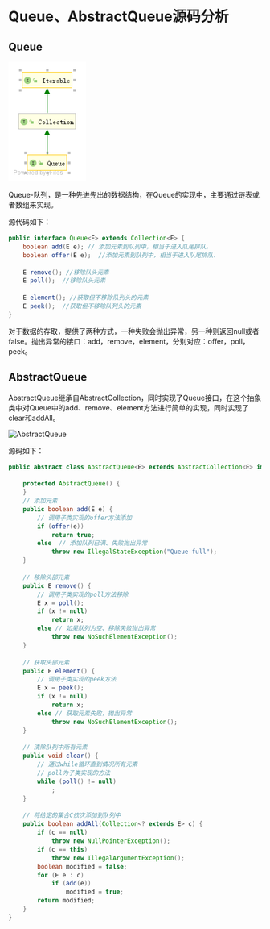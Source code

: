 # Queue、AbstractQueue源码分析

## Queue

![Queue](Queue.png)

Queue-队列，是一种先进先出的数据结构，在Queue的实现中，主要通过链表或者数组来实现。

源代码如下：

```java
public interface Queue<E> extends Collection<E> {  
    boolean add(E e); // 添加元素到队列中，相当于进入队尾排队。  
    boolean offer(E e);  //添加元素到队列中，相当于进入队尾排队.  
  
    E remove(); //移除队头元素  
    E poll();  //移除队头元素  
  
    E element(); //获取但不移除队列头的元素  
    E peek();  //获取但不移除队列头的元素  
}
```

对于数据的存取，提供了两种方式，一种失败会抛出异常，另一种则返回null或者false。抛出异常的接口：add，remove，element，分别对应：offer，poll，peek。

## AbstractQueue

AbstractQueue继承自AbstractCollection，同时实现了Queue接口，在这个抽象类中对Queue中的add、remove、element方法进行简单的实现，同时实现了clear和addAll。

![AbstractQueue](D:\hycloud\notes\collection\AbstractQueue.png)

源码如下：

```java
public abstract class AbstractQueue<E> extends AbstractCollection<E> implements Queue<E> {

    protected AbstractQueue() {
    }
    // 添加元素 
    public boolean add(E e) {
        // 调用子类实现的offer方法添加
        if (offer(e))
            return true;
        else  // 添加队列已满、失败抛出异常
            throw new IllegalStateException("Queue full");
    }

    // 移除头部元素
    public E remove() {
        // 调用子类实现的poll方法移除
        E x = poll();
        if (x != null)
            return x;
        else // 如果队列为空、移除失败抛出异常
            throw new NoSuchElementException();
    }
    
    // 获取头部元素
    public E element() {
        // 调用子类实现的peek方法
        E x = peek();
        if (x != null)
            return x;
        else // 获取元素失败，抛出异常
            throw new NoSuchElementException();
    }

    // 清除队列中所有元素
    public void clear() {
        // 通过while循环直到情况所有元素
        // poll为子类实现的方法
        while (poll() != null)
            ;
    }

    // 将给定的集合C依次添加到队列中
    public boolean addAll(Collection<? extends E> c) {
        if (c == null)
            throw new NullPointerException();
        if (c == this)
            throw new IllegalArgumentException();
        boolean modified = false;
        for (E e : c)
            if (add(e))
                modified = true;
        return modified;
    }
}
```

